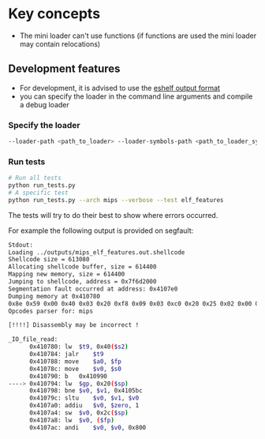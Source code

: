 # Key concepts
* The mini loader can't use functions (if functions are used the mini loader may contain relocations)

## Development features
* For development, it is advised to use the [eshelf output format](eshelf.md)
* you can specify the loader in the command line arguments and compile a debug loader


### Specify the loader
```bash
--loader-path <path_to_loader> --loader-symbols-path <path_to_loader_symbols>
```

### Run tests
```bash
# Run all tests
python run_tests.py
# A specific test 
python run_tests.py --arch mips --verbose --test elf_features
 ```
The tests will try to do their best to show where errors occurred.

For example the following output is provided on segfault:
```bash
Stdout:
Loading ../outputs/mips_elf_features.out.shellcode
Shellcode size = 613080
Allocating shellcode buffer, size = 614400
Mapping new memory, size = 614400
Jumping to shellcode, address = 0x7f6d2000 
Segmentation fault occurred at address: 0x4107e0
Dumping memory at 0x410780
0x8e 0x59 0x00 0x40 0x03 0x20 0xf8 0x09 0x03 0xc0 0x20 0x25 0x02 0x00 0x10 0x25 0x10 0x00 0x00 0x7f 0x8f 0xbc 0x00 0x20 0x14 0x43 0xff 0x88 0x00 0x62 0x10 0x2b 0x24 0x02 0x00 0x01 0xaf 0xa2 0x00 0x2c 0x8f 0xc2 0x00 0x00 0x30 0x42 0x08 0x00
Opcodes parser for: mips

[!!!!] Disassembly may be incorrect !

_IO_file_read:
      0x410780:	lw	$t9, 0x40($s2)
      0x410784:	jalr	$t9
      0x410788:	move	$a0, $fp
      0x41078c:	move	$v0, $s0
      0x410790:	b	0x410990
----> 0x410794:	lw	$gp, 0x20($sp)
      0x410798:	bne	$v0, $v1, 0x4105bc
      0x41079c:	sltu	$v0, $v1, $v0
      0x4107a0:	addiu	$v0, $zero, 1
      0x4107a4:	sw	$v0, 0x2c($sp)
      0x4107a8:	lw	$v0, ($fp)
      0x4107ac:	andi	$v0, $v0, 0x800
```